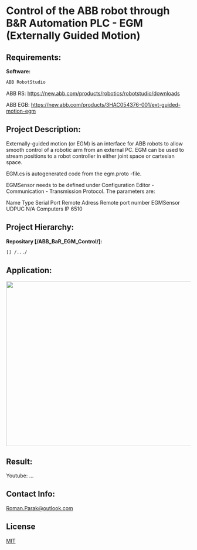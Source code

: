 # Control of the ABB robot through B&R Automation PLC - EGM (Externally Guided Motion)

## Requirements:

**Software:**
```bash
ABB RobotStudio
```
ABB RS: https://new.abb.com/products/robotics/robotstudio/downloads

ABB EGB: https://new.abb.com/products/3HAC054376-001/ext-guided-motion-egm

## Project Description:

Externally-guided motion (or EGM) is an interface for ABB robots to allow smooth control of a robotic arm from an external PC.  EGM can be used to stream positions to a robot controller in either joint space or cartesian space. 

EGM.cs is autogenerated code from the egm.proto -file.

EGMSensor needs to be defined under Configuration Editor - Communication - Transmission Protocol. The parameters are:

Name	Type	Serial Port	Remote Adress	Remote port number
EGMSensor	UDPUC	N/A	Computers IP	6510

## Project Hierarchy:

**Repositary [/ABB_BaR_EGM_Control/]:**

```bash
[] /.../
```

## Application:

<p align="center">
  <img src="https://github.com/rparak/ABB-RobotStudo-Tutorial-SortingMachine/blob/main/images/2_1.png" width="800" height="450">
</p>

## Result:

Youtube: ...

## Contact Info:
Roman.Parak@outlook.com

## License
[MIT](https://choosealicense.com/licenses/mit/)
